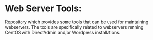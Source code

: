 Web Server Tools:
=================

Repository which provides some tools that can be used for maintaining webservers.
The tools are specifically related to webservers running CentOS with DirectAdmin and/or Wordpress installations.

